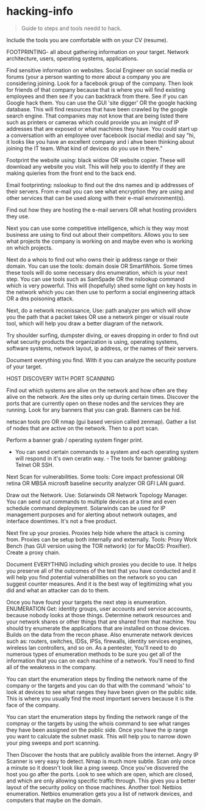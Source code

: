 # hacking-info

> Guide to steps and tools needd to hack.

Include the tools you are comfortable with on your CV (resume).


FOOTPRINTING- all about gathering information on your target.
Network architecture, users, operating systems, applications.

Find sensitive information on websites.
Social Engineer on social media or forums (your a person wanting to more about a company you are considering joining.
Look for a facebook group of the company.
Then look for friends of that company because that is where you will find existing employees and then see if you can backtrack from there.
See if you can Google hack them. 
You can use the GUI 'site digger' OR the google hacking database.
This will find resources that have been crawled by the google search engine. That companies may not know that are being listed there such as printers or cameras which could provide you an insight of IP addresses that are exposed or what machines they have.
You could start up a conversation with an employee over facebook (social media) and say "hi, it looks like you have an excellent company and i ahve been thinking about joining the IT team. What kind of devices do you use in there."

Footprint the website using: black widow OR website copier. These will download any website you visit. This will help you to identify if they are making quieries from the front end to the back end.

Email footprinting: nslookup to find out the dns names and ip addresses of their servers. From e-mail you can see what encryption they are using and other services that can be used along with their e-mail environment(s).

Find out how they are hosting the e-mail servers OR what hosting providers they use.

Next you can use some competitive intelligence, which is they way most business are using to find out about their competitors. Allows you to see what projects the company is working on and maybe even who is working on which projects.

Next do a whois to find out who owns their ip address range or their domain. You can use the tools: domain dosie OR SmartWhois. Some times these tools will do some necessary dns enumeration, which is your next step. You can use tools such as SamSpade OR the nslookup command which is very powerful.
This will (hopefully) shed some light on key hosts in the network which you can then use to perform a social engineering attack OR a dns poisoning attack. 

Next, do a network reconissance, Use: path analyzer pro which will show you the path that a packet takes OR use a network pinger or visual route tool, which will help you draw a better diagram of the network.

Try shoulder surfing, dumpster diving, or eaves dropping in order to find out what security products the organization is using, operating systems, software systems, network layout, ip address, or the names of their servers. 

Document everything you find. 
With it you can analyze the security posture of your target. 


HOST DISCOVERY WITH PORT SCANNING

Find out which systems are alive on the network and how often are they alive on the network. Are the sites only up during certain times.
Discover the ports that are currently open on these nodes and the services they are running.
Look for any banners that you can grab. Banners can be hid. 

netscan tools pro OR nmap (gui based version called zenmap).
Gather a list of nodes that are active on the network.
Then to a port scan.

Perform a banner grab / operating system finger print.
- You can send certain commands to a system and each operating system will respond in it's own ceratin way. -
The tools for banner grabbing: Telnet OR SSH.

Next Scan for vulnerabilities. Some tools: Core impact professional OR retina OR MBSA microsft baseline security analyzer OR GFI LAN guard.

Draw out the Network. Use: Solarwinds OR Network Topology Manager.
You can send out commands to multiple devices at a time and even schedule command deployment. Solarwinds can be used for IP management purposes and for alerting about network outages, and interface downtimes. It's not a free product.

Next fire up your proxies. Proxies help hide where the attack is coming from. Proxies can be setup both internally and externally. Tools: Proxy Work Bench (has GUI version using the TOR network) (or for MacOS: Proxifier). 
Create a proxy chain.

Document EVERYTHING including which proxies you decide to use.
It helps you preserve all of the outcomes of the test that you have conducted and it will help you find potential vulnerabilities on the network so you can suggest counter measures.
And it is the best way of legitimizing what you did and what an attacker can do to them.

Once you have found your targets the next step is enumeration.
ENUMERATION
Get: identity groups, user accounts and service accounts, because nobody looks at those things.
Determine network resources and your network shares or other things that are shared from that machine.
You should try enumerate the applications that are installed on those devices. 
Builds on the data from the recon phase.
Also enumerate network devices such as: routers, switches, IDSs, IPSs, firewalls, identity services engines, wireless lan controllers, and so on.
As a pentester, You'll need to do numerous types of enumeration methods to be sure you get all of the information that you can on each machine of a network. You'll need to find all of the weakness in the company.

You can start the enumeration steps by finding the network name of the company or the targets and you can do that with the command 'whois' to look at devices to see what ranges they have been given on the public side. This is where you usually find the most important servers because it is the face of the company.

You can start the enumeration steps by finding the network range of the compnay or the targets by using the whois command to see what ranges they have been assigned on the public side. 
Once you have the ip range you want to calculate the subnet mask. This will help you to narrow down your ping sweeps and port scanning.

Then Discover the hosts that are publicly avalible from the internet. Angry IP Scanner is very easy to detect. Nmap is much more subtle.
Scan only once a minute so it doesn't look like a ping sweep.
Once you've disovered the host you go after the ports.
Look to see which are open, which are closed, and which are only allowing specific traffic through.
This gives you a better layout of the security policy on those machines.
Another tool: Netbios enumeration.
Netbios enumeration gets you a list of network devices, and computers that maybe on the domain.

